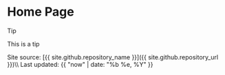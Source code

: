 # Home Page

> [!TIP]
> This is a tip

<div markdown="1" class="footer border-top border-gray-light mt-5 pt-3 text-right text-gray">
Site source: [{{ site.github.repository_name }}]({{ site.github.repository_url }})\\
Last updated: {{ "now" | date: "%b %e, %Y" }}
</div>
